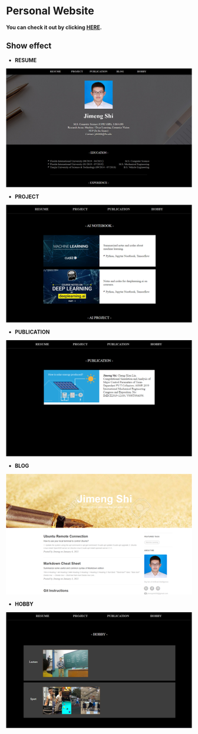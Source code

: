# Personal Website

**You can check it out by clicking <a href="http://jimengai.ueuo.com/index.html" target="_blank">HERE</a>.**


## Show effect

- **RESUME**
<div align="center">
<img src="https://github.com/JimengShi/My-Personal-Website/blob/main/screenshot/resume.png" alt="Framework" >
</div>


- **PROJECT**
<div align="center">
<img src="https://github.com/JimengShi/My-Personal-Website/blob/main/screenshot/project.png" alt="Framework" >
</div>

- **PUBLICATION**
<div align="center">
<img src="https://github.com/JimengShi/My-Personal-Website/blob/main/screenshot/publication.png" alt="Framework" >
</div>

- **BLOG**
<div align="center">
<img src="https://github.com/JimengShi/My-Personal-Website/blob/main/screenshot/blog.png" alt="Framework" >
</div>

- **HOBBY**
<div align="center">
<img src="https://github.com/JimengShi/My-Personal-Website/blob/main/screenshot/hobby.png" alt="Framework" >
</div>
